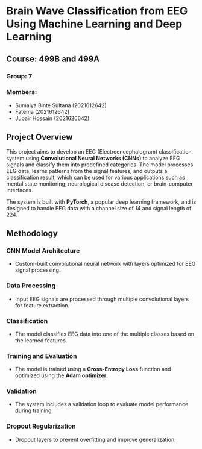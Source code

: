 # Brain Wave Classification from EEG Using Machine Learning and Deep Learning


## Course: 499B and 499A

### Group: 7

### Members: 
- Sumaiya Binte Sultana (2021612642)  
- Fatema (2021612642)  
- Jubair Hossain (2021626642)  

## Project Overview
This project aims to develop an EEG (Electroencephalogram) classification system using **Convolutional Neural Networks (CNNs)** to analyze EEG signals and classify them into predefined categories. The model processes EEG data, learns patterns from the signal features, and outputs a classification result, which can be used for various applications such as mental state monitoring, neurological disease detection, or brain-computer interfaces.

The system is built with **PyTorch**, a popular deep learning framework, and is designed to handle EEG data with a channel size of 14 and signal length of 224.

## Methodology

### CNN Model Architecture
- Custom-built convolutional neural network with layers optimized for EEG signal processing.

### Data Processing
- Input EEG signals are processed through multiple convolutional layers for feature extraction.

### Classification
- The model classifies EEG data into one of the multiple classes based on the learned features.

### Training and Evaluation
- The model is trained using a **Cross-Entropy Loss** function and optimized using the **Adam optimizer**.

### Validation
- The system includes a validation loop to evaluate model performance during training.

### Dropout Regularization
- Dropout layers to prevent overfitting and improve generalization.
